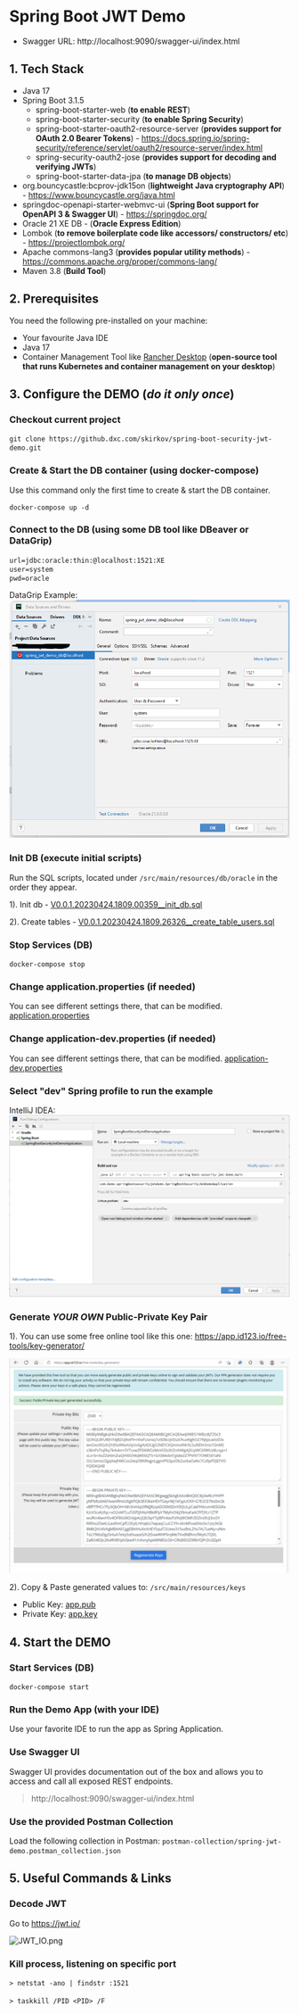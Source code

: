 # Spring Boot JWT Demo

- Swagger URL: http://localhost:9090/swagger-ui/index.html

## 1. Tech Stack

- Java 17
- Spring Boot 3.1.5
  - spring-boot-starter-web (**to enable REST**)
  - spring-boot-starter-security (**to enable Spring Security**)
  - spring-boot-starter-oauth2-resource-server (**provides support for OAuth 2.0 Bearer Tokens**) - https://docs.spring.io/spring-security/reference/servlet/oauth2/resource-server/index.html
  - spring-security-oauth2-jose (**provides support for decoding and verifying JWTs**)
  - spring-boot-starter-data-jpa (**to manage DB objects**)
- org.bouncycastle:bcprov-jdk15on (**lightweight Java cryptography API**) - https://www.bouncycastle.org/java.html
- springdoc-openapi-starter-webmvc-ui (**Spring Boot support for OpenAPI 3 & Swagger UI**) - https://springdoc.org/
- Oracle 21 XE DB - (**Oracle Express Edition**)
- Lombok (**to remove boilerplate code like accessors/ constructors/ etc**) - https://projectlombok.org/
- Apache commons-lang3 (**provides popular utility methods**) - https://commons.apache.org/proper/commons-lang/
- Maven 3.8 (**Build Tool**)

## 2. Prerequisites
You need the following pre-installed on your machine:
- Your favourite Java IDE
- Java 17
- Container Management Tool like [Rancher Desktop](https://rancherdesktop.io/) (**open-source tool that runs Kubernetes and container management on your desktop**)

## 3. Configure the DEMO (*do it only once*)

### Checkout current project

``` 
git clone https://github.dxc.com/skirkov/spring-boot-security-jwt-demo.git
```

### Create & Start the DB container (using docker-compose)

Use this command only the first time to create & start the DB container.
``` 
docker-compose up -d 
```

### Connect to the DB (using some DB tool like DBeaver or DataGrip)

```properties
url=jdbc:oracle:thin:@localhost:1521:XE
user=system
pwd=oracle
```

DataGrip Example:
![DataGrip_Example.png](docs/DataGrip_Example.png)

### Init DB (execute initial scripts)

Run the SQL scripts, located under ```/src/main/resources/db/oracle``` in the order they appear.

1). Init
db - [V0.0.1.20230424.1809.00359__init_db.sql](src%2Fmain%2Fresources%2Fdb%2Foracle%2FV0.0.1.20230424.1809.00359__init_db.sql)

2). Create
tables - [V0.0.1.20230424.1809.26326__create_table_users.sql](src%2Fmain%2Fresources%2Fdb%2Foracle%2FV0.0.1.20230424.1809.26326__create_table_users.sql)

### Stop Services (DB)
``` 
docker-compose stop
```

### Change application.properties (if needed)

You can see different settings there, that can be modified.
[application.properties](src%2Fmain%2Fresources%2Fapplication.properties)

### Change application-dev.properties (if needed)

You can see different settings there, that can be modified.
[application-dev.properties](src%2Fmain%2Fresources%2Fapplication-dev.properties)

### Select "dev" Spring profile to run the example

IntelliJ IDEA:
![IntelliJ_IDEA_Profile_Selection.png](docs/IntelliJ_IDEA_Profile_Selection.png)

### Generate *YOUR OWN* Public-Private Key Pair

1). You can use some free online tool like this one:
https://app.id123.io/free-tools/key-generator/

![Key_Gen.png](docs/Key_Gen.png)

2). Copy & Paste generated values to: ```/src/main/resources/keys```

- Public Key: [app.pub](src%2Fmain%2Fresources%2Fkeys%2Fapp.pub)
- Private Key: [app.key](src%2Fmain%2Fresources%2Fkeys%2Fapp.key)

## 4. Start the DEMO

### Start Services (DB)
``` 
docker-compose start
```
### Run the Demo App (with your IDE)
Use your favorite IDE to run the app as Spring Application.

### Use Swagger UI
Swagger UI provides documentation out of the box and allows you to access and call all exposed REST endpoints.
> http://localhost:9090/swagger-ui/index.html

### Use the provided Postman Collection
Load the following collection in Postman:
```postman-collection/spring-jwt-demo.postman_collection.json```

## 5. Useful Commands & Links

### Decode JWT

Go to https://jwt.io/

![JWT_IO.png](docs/JWT_IO.png)

### Kill process, listening on specific port

```
> netstat -ano | findstr :1521

> taskkill /PID <PID> /F
```